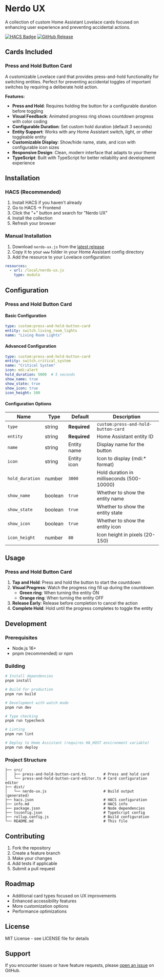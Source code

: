 # Nerdo UX

A collection of custom Home Assistant Lovelace cards focused on enhancing user experience and preventing accidental actions.

[![HACS Badge](https://img.shields.io/badge/HACS-Default-41BDF5.svg?style=for-the-badge)](https://github.com/hacs/integration)
[![GitHub Release](https://img.shields.io/github/release/yourusername/nerdo-ux.svg?style=for-the-badge)](https://github.com/yourusername/nerdo-ux/releases)

## Cards Included

### Press and Hold Button Card

A customizable Lovelace card that provides press-and-hold functionality for switching entities. Perfect for preventing accidental toggles of important switches by requiring a deliberate hold action.

**Features:**
- **Press and Hold**: Requires holding the button for a configurable duration before toggling
- **Visual Feedback**: Animated progress ring shows countdown progress with color coding
- **Configurable Duration**: Set custom hold duration (default 3 seconds)
- **Entity Support**: Works with any Home Assistant switch, light, or other toggleable entity
- **Customizable Display**: Show/hide name, state, and icon with configurable icon sizes
- **Responsive Design**: Clean, modern interface that adapts to your theme
- **TypeScript**: Built with TypeScript for better reliability and development experience

## Installation

### HACS (Recommended)

1. Install HACS if you haven't already
2. Go to HACS → Frontend
3. Click the "+" button and search for "Nerdo UX"
4. Install the collection
5. Refresh your browser

### Manual Installation

1. Download `nerdo-ux.js` from the [latest release](https://github.com/yourusername/nerdo-ux/releases)
2. Copy it to your `www` folder in your Home Assistant config directory
3. Add the resource to your Lovelace configuration:

```yaml
resources:
  - url: /local/nerdo-ux.js
    type: module
```

## Configuration

### Press and Hold Button Card

#### Basic Configuration

```yaml
type: custom:press-and-hold-button-card
entity: switch.living_room_lights
name: "Living Room Lights"
```

#### Advanced Configuration

```yaml
type: custom:press-and-hold-button-card
entity: switch.critical_system
name: "Critical System"
icon: mdi:alert
hold_duration: 5000  # 5 seconds
show_name: true
show_state: true
show_icon: true
icon_height: 100
```

#### Configuration Options

| Name | Type | Default | Description |
|------|------|---------|-------------|
| `type` | string | **Required** | `custom:press-and-hold-button-card` |
| `entity` | string | **Required** | Home Assistant entity ID |
| `name` | string | Entity name | Display name for the button |
| `icon` | string | Entity icon | Icon to display (mdi:* format) |
| `hold_duration` | number | `3000` | Hold duration in milliseconds (500-10000) |
| `show_name` | boolean | `true` | Whether to show the entity name |
| `show_state` | boolean | `true` | Whether to show the entity state |
| `show_icon` | boolean | `true` | Whether to show the entity icon |
| `icon_height` | number | `80` | Icon height in pixels (20-150) |

## Usage

### Press and Hold Button Card

1. **Tap and Hold**: Press and hold the button to start the countdown
2. **Visual Progress**: Watch the progress ring fill up during the countdown
   - **Green ring**: When turning the entity ON
   - **Orange ring**: When turning the entity OFF
3. **Release Early**: Release before completion to cancel the action
4. **Complete Hold**: Hold until the progress completes to toggle the entity

## Development

### Prerequisites

- Node.js 16+
- pnpm (recommended) or npm

### Building

```bash
# Install dependencies
pnpm install

# Build for production
pnpm run build

# Development with watch mode
pnpm run dev

# Type checking
pnpm run typecheck

# Linting
pnpm run lint

# Deploy to Home Assistant (requires HA_HOST environment variable)
pnpm run deploy
```

### Project Structure

```
├── src/
│   ├── press-and-hold-button-card.ts        # Press and hold card
│   └── press-and-hold-button-card-editor.ts # Card configuration editor
├── dist/
│   └── nerdo-ux.js                          # Build output (generated)
├── hacs.json                                # HACS configuration
├── info.md                                  # HACS info
├── package.json                             # Node dependencies
├── tsconfig.json                            # TypeScript config
├── rollup.config.js                         # Build configuration
└── README.md                                # This file
```

## Contributing

1. Fork the repository
2. Create a feature branch
3. Make your changes
4. Add tests if applicable
5. Submit a pull request

## Roadmap

- Additional card types focused on UX improvements
- Enhanced accessibility features
- More customization options
- Performance optimizations

## License

MIT License - see LICENSE file for details

## Support

If you encounter issues or have feature requests, please [open an issue](https://github.com/yourusername/nerdo-ux/issues) on GitHub.
